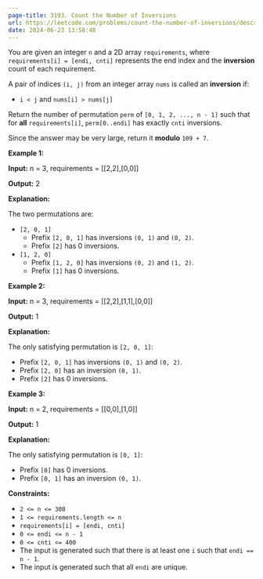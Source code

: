 ```yaml
---
page-title: 3193. Count the Number of Inversions
url: https://leetcode.com/problems/count-the-number-of-inversions/description/
date: 2024-06-23 13:58:48
---
```

You are given an integer `n` and a 2D array `requirements`, where `requirements[i] = [endi, cnti]` represents the end index and the **inversion** count of each requirement.

A pair of indices `(i, j)` from an integer array `nums` is called an **inversion** if:

-   `i < j` and `nums[i] > nums[j]`

Return the number of permutation 
`perm` of `[0, 1, 2, ..., n - 1]` such that for **all** `requirements[i]`, `perm[0..endi]` has exactly `cnti` inversions.

Since the answer may be very large, return it **modulo** `109 + 7`.

**Example 1:**

**Input:** n = 3, requirements = \[\[2,2\],\[0,0\]\]

**Output:** 2

**Explanation:**

The two permutations are:

-   `[2, 0, 1]`
    -   Prefix `[2, 0, 1]` has inversions `(0, 1)` and `(0, 2)`.
    -   Prefix `[2]` has 0 inversions.
-   `[1, 2, 0]`
    -   Prefix `[1, 2, 0]` has inversions `(0, 2)` and `(1, 2)`.
    -   Prefix `[1]` has 0 inversions.

**Example 2:**

**Input:** n = 3, requirements = \[\[2,2\],\[1,1\],\[0,0\]\]

**Output:** 1

**Explanation:**

The only satisfying permutation is `[2, 0, 1]`:

-   Prefix `[2, 0, 1]` has inversions `(0, 1)` and `(0, 2)`.
-   Prefix `[2, 0]` has an inversion `(0, 1)`.
-   Prefix `[2]` has 0 inversions.

**Example 3:**

**Input:** n = 2, requirements = \[\[0,0\],\[1,0\]\]

**Output:** 1

**Explanation:**

The only satisfying permutation is `[0, 1]`:

-   Prefix `[0]` has 0 inversions.
-   Prefix `[0, 1]` has an inversion `(0, 1)`.

**Constraints:**

-   `2 <= n <= 300`
-   `1 <= requirements.length <= n`
-   `requirements[i] = [endi, cnti]`
-   `0 <= endi <= n - 1`
-   `0 <= cnti <= 400`
-   The input is generated such that there is at least one `i` such that `endi == n - 1`.
-   The input is generated such that all `endi` are unique.